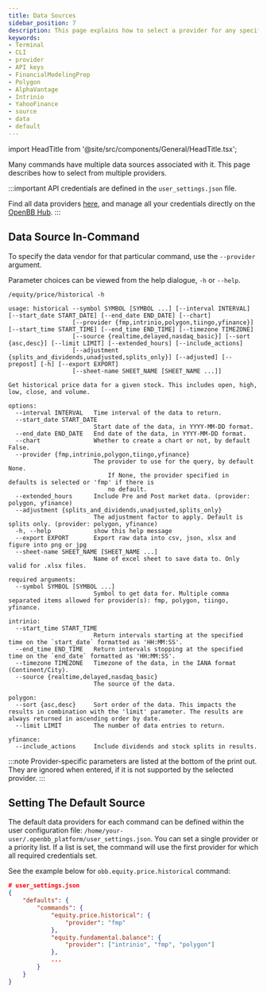```yaml
---
title: Data Sources
sidebar_position: 7
description: This page explains how to select a provider for any specific command, and set a default source for a route.
keywords:
- Terminal
- CLI
- provider
- API keys
- FinancialModelingPrep
- Polygon
- AlphaVantage
- Intrinio
- YahooFinance
- source
- data
- default
---
```


import HeadTitle from '@site/src/components/General/HeadTitle.tsx';

<HeadTitle title="Data Sources | OpenBB Platform CLI Docs" />

Many commands have multiple data sources associated with it. This page describes how to select from multiple providers.

:::important
API credentials are defined in the `user_settings.json` file.

Find all data providers [here](/platform/extensions/data_extensions), and manage all your credentials directly on the [OpenBB Hub](https://my.openbb.co/app/platform/credentials).
:::

## Data Source In-Command

To specify the data vendor for that particular command, use the `--provider` argument.

Parameter choices can be viewed from the help dialogue, `-h` or `--help`.

```console
/equity/price/historical -h
```

```console
usage: historical --symbol SYMBOL [SYMBOL ...] [--interval INTERVAL] [--start_date START_DATE] [--end_date END_DATE] [--chart]
                  [--provider {fmp,intrinio,polygon,tiingo,yfinance}] [--start_time START_TIME] [--end_time END_TIME] [--timezone TIMEZONE]
                  [--source {realtime,delayed,nasdaq_basic}] [--sort {asc,desc}] [--limit LIMIT] [--extended_hours] [--include_actions]
                  [--adjustment {splits_and_dividends,unadjusted,splits_only}] [--adjusted] [--prepost] [-h] [--export EXPORT]
                  [--sheet-name SHEET_NAME [SHEET_NAME ...]]

Get historical price data for a given stock. This includes open, high, low, close, and volume.

options:
  --interval INTERVAL   Time interval of the data to return.
  --start_date START_DATE
                        Start date of the data, in YYYY-MM-DD format.
  --end_date END_DATE   End date of the data, in YYYY-MM-DD format.
  --chart               Whether to create a chart or not, by default False.
  --provider {fmp,intrinio,polygon,tiingo,yfinance}
                        The provider to use for the query, by default None.
                            If None, the provider specified in defaults is selected or 'fmp' if there is
                            no default.
  --extended_hours      Include Pre and Post market data. (provider: polygon, yfinance)
  --adjustment {splits_and_dividends,unadjusted,splits_only}
                        The adjustment factor to apply. Default is splits only. (provider: polygon, yfinance)
  -h, --help            show this help message
  --export EXPORT       Export raw data into csv, json, xlsx and figure into png or jpg
  --sheet-name SHEET_NAME [SHEET_NAME ...]
                        Name of excel sheet to save data to. Only valid for .xlsx files.

required arguments:
  --symbol SYMBOL [SYMBOL ...]
                        Symbol to get data for. Multiple comma separated items allowed for provider(s): fmp, polygon, tiingo, yfinance.

intrinio:
  --start_time START_TIME
                        Return intervals starting at the specified time on the `start_date` formatted as 'HH:MM:SS'.
  --end_time END_TIME   Return intervals stopping at the specified time on the `end_date` formatted as 'HH:MM:SS'.
  --timezone TIMEZONE   Timezone of the data, in the IANA format (Continent/City).
  --source {realtime,delayed,nasdaq_basic}
                        The source of the data.

polygon:
  --sort {asc,desc}     Sort order of the data. This impacts the results in combination with the 'limit' parameter. The results are always returned in ascending order by date.
  --limit LIMIT         The number of data entries to return.

yfinance:
  --include_actions     Include dividends and stock splits in results.
```

:::note
Provider-specific parameters are listed at the bottom of the print out. They are ignored when entered, if it is not supported by the selected provider.
:::

## Setting The Default Source

The default data providers for each command can be defined within the user configuration file: `/home/your-user/.openbb_platform/user_settings.json`. You can set a single provider or a priority list. If a list is set, the command will use the first provider for which all required credentials set.

See the example below for `obb.equity.price.historical` command:

```json
# user_settings.json
{
    "defaults": {
        "commands": {
            "equity.price.historical": {
                "provider": "fmp"
            },
            "equity.fundamental.balance": {
                "provider": ["intrinio", "fmp", "polygon"]
            },
            ...
        }
    }
}
```
